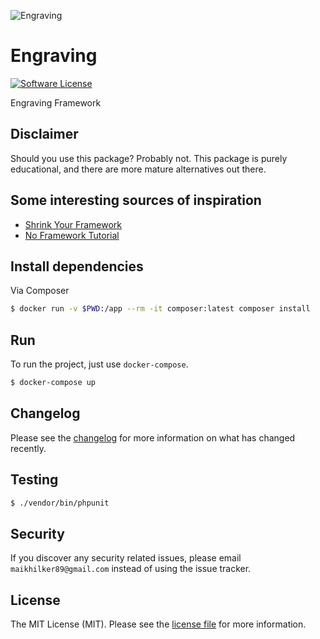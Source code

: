 ![Engraving](https://raw.githubusercontent.com/engraving/skeleton/master/public/favicon.png)

# Engraving

[![Software License][ico-license]](LICENSE.md)

Engraving Framework

## Disclaimer

Should you use this package? Probably not. This package is purely educational, and there are more mature alternatives out there.

## Some interesting sources of inspiration

- [Shrink Your Framework](https://speakerdeck.com/belanur/liebling-ich-habe-das-framework-geschrumpft-at-code-dot-talks-2015)
- [No Framework Tutorial](https://github.com/PatrickLouys/no-framework-tutorial)

## Install dependencies

Via Composer

``` bash
$ docker run -v $PWD:/app --rm -it composer:latest composer install
```

## Run

To run the project, just use `docker-compose`.

``` bash
$ docker-compose up
```

## Changelog

Please see the [changelog](CHANGELOG.md) for more information on what has changed recently.

## Testing

``` bash
$ ./vendor/bin/phpunit
```

## Security

If you discover any security related issues, please email `maikhilker89@gmail.com` instead of using the issue tracker.

## License

The MIT License (MIT). Please see the [license file](LICENSE.md) for more information.

[ico-license]: https://img.shields.io/badge/license-MIT-brightgreen.svg?style=flat-square
